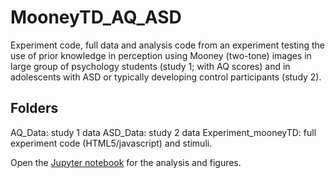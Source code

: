 # MooneyTD_AQ_ASD
Experiment code, full data and analysis code from an experiment testing the use of prior knowledge in perception using Mooney (two-tone) images in large group of psychology students (study 1; with AQ scores) and in adolescents with ASD or typically developing control participants (study 2).

## Folders
AQ_Data: study 1 data
ASD_Data: study 2 data
Experiment_mooneyTD: full experiment code (HTML5/javascript) and stimuli.

Open the [Jupyter notebook](analysisAdolescentsASD2016.ipynb) for the analysis and figures.
